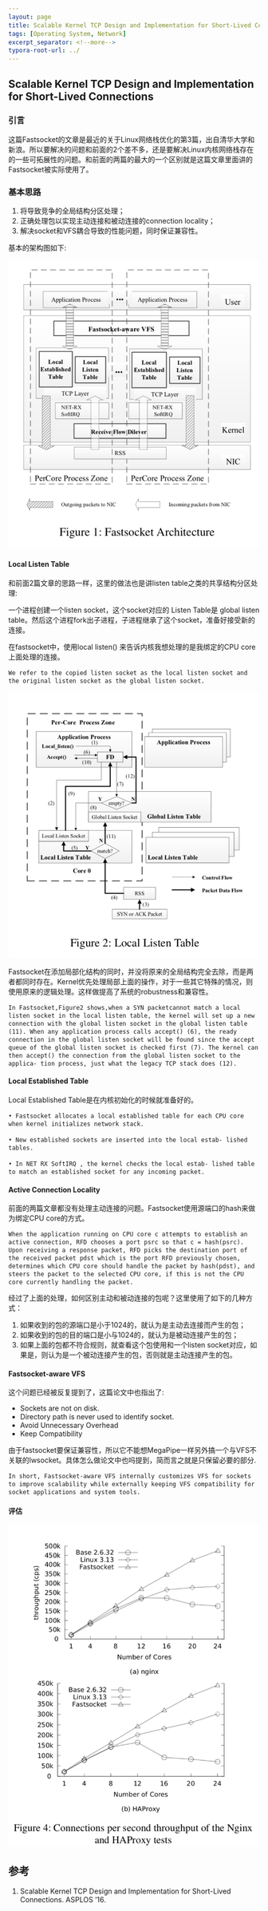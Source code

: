 ```yaml
---
layout: page
title: Scalable Kernel TCP Design and Implementation for Short-Lived Connections
tags: [Operating System, Network]
excerpt_separator: <!--more-->
typora-root-url: ../
---
```




## Scalable Kernel TCP Design and Implementation for Short-Lived Connections 



### 引言

  这篇Fastsocket的文章是最近的关于Linux网络栈优化的第3篇，出自清华大学和新浪。所以要解决的问题和前面的2个差不多，还是要解决Linux内核网络栈存在的一些可拓展性的问题。和前面的两篇的最大的一个区别就是这篇文章里面讲的Fastsocket被实际使用了。



### 基本思路

1. 将导致竞争的全局结构分区处理；
2. 正确处理包以实现主动连接和被动连接的connection locality；
3. 解决socket和VFS耦合导致的性能问题，同时保证兼容性。



基本的架构图如下:

![fastsocket-arch](/assets/img/fastsocket-arch.png)





#### Local Listen Table 

  和前面2篇文章的思路一样，这里的做法也是讲listen table之类的共享结构分区处理:

  一个进程创建一个listen socket，这个socket对应的 Listen Table是 global listen table。然后这个进程fork出子进程，子进程继承了这个socket，准备好接受新的连接。

  在fastsocket中，使用local listen() 来告诉内核我想处理的是我绑定的CPU core上面处理的连接。

```
We refer to the copied listen socket as the local listen socket and the original listen socket as the global listen socket.
```

![fastsocket-local-listen-table](/assets/img/fastsocket-local-listen-table.png)



  Fastsocket在添加局部化结构的同时，并没将原来的全局结构完全去除，而是两者都同时存在。Kernel优先处理局部上面的操作，对于一些其它特殊的情况，则使用原来的逻辑处理。这样做提高了系统的robustness和兼容性。

```
In Fastsocket,Figure2 shows,when a SYN packetcannot match a local listen socket in the local listen table, the kernel will set up a new connection with the global listen socket in the global listen table (11). When any application process calls accept() (6), the ready connection in the global listen socket will be found since the accept queue of the global listen socket is checked first (7). The kernel can then accept() the connection from the global listen socket to the applica- tion process, just what the legacy TCP stack does (12).
```



#### Local Established Table 

Local Established Table是在内核初始化的时候就准备好的。

```
• Fastsocket allocates a local established table for each CPU core when kernel initializes network stack.

• New established sockets are inserted into the local estab- lished tables.

• In NET RX SoftIRQ , the kernel checks the local estab- lished table to match an established socket for any incoming packet.
```



#### Active Connection Locality

  前面的两篇文章都没有处理主动连接的问题。Fastsocket使用源端口的hash来做为绑定CPU core的方式。

```
When the application running on CPU core c attempts to establish an active connection, RFD chooses a port psrc so that c = hash(psrc). Upon receiving a response packet, RFD picks the destination port of the received packet pdst which is the port RFD previously chosen, determines which CPU core should handle the packet by hash(pdst), and steers the packet to the selected CPU core, if this is not the CPU core currently handling the packet. 
```

经过了上面的处理，如何区别主动和被动连接的包呢？这里使用了如下的几种方式：

1. 如果收到的包的源端口是小于1024的，就认为是主动去连接而产生的包；
2. 如果收到的包的目的端口是小与1024的，就认为是被动连接产生的包；
3. 如果上面的包都不符合规则，就查看这个包使用和一个listen socket对应，如果是，则认为是一个被动连接产生的包，否则就是主动连接产生的包。



#### Fastsocket-aware VFS

这个问题已经被反复提到了，这篇论文中也指出了:

* Sockets are not on disk. 
* Directory path is never used to identify socket.  
* Avoid Unnecessary Overhead 
* Keep Compatibility 

 由于fastsocket要保证兼容性，所以它不能想MegaPipe一样另外搞一个与VFS不关联的lwsocket。具体怎么做论文中也吗提到，简而言之就是只保留必要的部分.

```
In short, Fastsocket-aware VFS internally customizes VFS for sockets to improve scalability while externally keeping VFS compatibility for socket applications and system tools.
```



#### 评估

 ![fastsocket-performance](/assets/img/fastsocket-performance.png)





## 参考

1. Scalable Kernel TCP Design and Implementation for Short-Lived Connections. ASPLOS ’16.